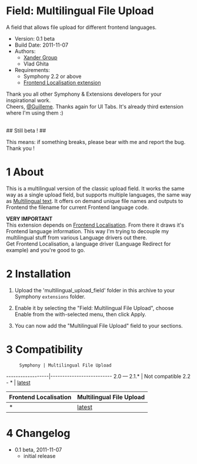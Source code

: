 Field: Multilingual File Upload
==============

A field that allows file upload for different frontend languages.

* Version: 0.1 beta
* Build Date: 2011-11-07
* Authors:
	- [Xander Group](http://www.xandergroup.ro)
	- Vlad Ghita
* Requirements:
	- Symphony 2.2 or above
	- [Frontend Localisation extension](https://github.com/vlad-ghita/frontend_localisation)

Thank you all other Symphony & Extensions developers for your inspirational work.<br />
Cheers, [@Guilleme](https://github.com/6ui11em). Thanks again for UI Tabs. It's already third extension where I'm using them :)

<br />
## Still beta ! ##

This means: if something breaks, please bear with me and report the bug. Thank you !

# 1 About #

This is a multilingual version of the classic upload field. It works the same way as a single upload field, but supports multiple languages, the same way as [Multilingual text](https://github.com/6ui11em/multilingual_field). It offers on demand unique file names and outputs to Frontend the filename for current Frontend language code.

**VERY IMPORTANT**<br />
This extension depends on [Frontend Localisation](https://github.com/vlad-ghita/frontend_localisation). From there it draws it's Frontend language information. This way I'm trying to decouple my multilingual stuff from various Language drivers out there.<br />
Get Frontend Localisation, a language driver (Language Redirect for example) and you're good to go.




# 2 Installation #

1. Upload the 'multilingual_upload_field' folder in this archive to your Symphony `extensions` folder.

2. Enable it by selecting the "Field: Multilingual File Upload", choose Enable from the with-selected menu, then click Apply.

3. You can now add the "Multilingual File Upload" field to your sections.




# 3 Compatibility #

         Symphony | Multilingual File Upload
------------------|--------------------------
      2.0 — 2.1.* | Not compatible
      2.2 - *     | [latest](https://github.com/vlad-ghita/multilingual_upload_field)

Frontend Localisation | Multilingual File Upload
----------------------|--------------------------
                    * | [latest](https://github.com/vlad-ghita/multilingual_upload_field)



# 4 Changelog #

* 0.1 beta, 2011-11-07
	* initial release
